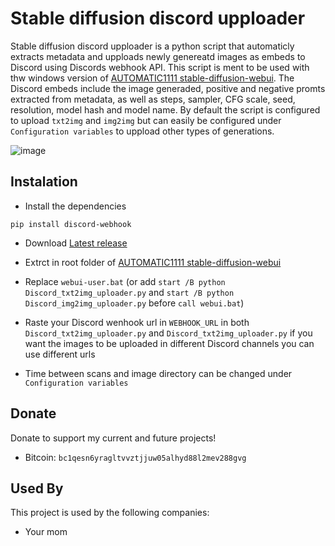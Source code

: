 # Stable diffusion discord upploader

Stable diffusion discord upploader is a python script that automaticly extracts metadata and upploads newly genereatd images as embeds to Discord using Discords webhook API. This script is ment to be used with thw windows version of [AUTOMATIC1111 stable-diffusion-webui](https://github.com/AUTOMATIC1111/stable-diffusion-webui). The Discord embeds include the image generaded, positive and negative promts extracted from metadata, as well as steps, sampler, CFG scale, seed, resolution, model hash and model name. By default the script is configured to upload `txt2img` and `img2img` but can easily be configured under `Configuration variables` to uppload other types of generations.

![image](https://github.com/Harren06/Stable-diffusion-discord-upploader/blob/main/image.png)

## Instalation
- Install the dependencies
```
pip install discord-webhook
``` 
- Download [Latest release](https://github.com/Harren06/Stable-diffusion-discord-upploader/releases/latest)
- Extrct in root folder of [AUTOMATIC1111 stable-diffusion-webui](https://github.com/AUTOMATIC1111/stable-diffusion-webui)
- Replace `webui-user.bat` (or add `start /B python Discord_txt2img_uploader.py` and `start /B python Discord_img2img_uploader.py` before `call webui.bat`)
- Raste your Discord wenhook url in `WEBHOOK_URL` in both `Discord_txt2img_uploader.py` and `Discord_txt2img_uploader.py` if you want the images to be uploaded in different Discord channels you can use different urls

- Time between scans and image directory can be changed under `Configuration variables`

## Donate
Donate to support my current and future projects!
- Bitcoin: `bc1qesn6yragltvvztjjuw05alhyd88l2mev288gvg` 

## Used By

This project is used by the following companies:

- Your mom
